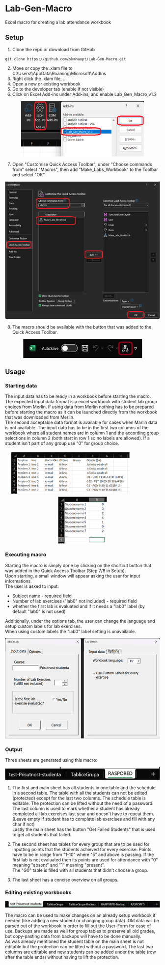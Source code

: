 # Lab-Gen-Macro
Excel macro for creating a lab attendance workbook

## Setup 

1. Clone the repo or download from GitHub  
```
git clone https://github.com/skmhaupt/Lab-Gen-Macro.git
```
2. Move or copy the .xlam file to C:\Users\\<user>\AppData\Roaming\Microsoft\AddIns
3. Right click the .xlam file, ...
4. Open a new or existing workbook
5. Go to the developer tab (enable if not visible)
6. Click on Excel Add-ins under Add-ins, and enable Lab_Gen_Macro_v1.2  

<p align="center">
<img src="./images/Setup_Enable_Macro.png" alt="Enabme add in" width="400" height="180">
</p>

7. Open "Customise Quick Access Toolbar", under "Choose commands from" select "Macros", then add "Make_Labs_Workbook" to the Toolbar and select "OK".  

<p align="center">
<img src="./images/Customise_QuickAccess_Toolbar.png" alt="Customise Quick Access Toolbar" width="534" height="448">
</p>

8. The macro should be available with the button that was added to the Quick Access Toolbar.  

<p align="center">
<img src="./images/Macro_Button.png" alt="Macro_Button">
</p>

## Usage

### Starting data

The input data has to be ready in a workbook before starting the macro. The expected input data format is a excel workbook with student lab group choices from Merlin. If using data from Merlin nothing has to be prepared before starting the macro as it can be launched directly from the workbook that was downloaded from Merlin.  
The second acceptable data format is available for cases when Marlin data is not available. The input data has to be in the first two columns of the workbook where all student names are in column 1 and the according group selections in column 2 (both start in row 1 so no labels are allowed). If a student isn't part of any group use "0" for group choice.  

<p align="center">
  <img src="./images/Input_Format_1.png" alt="Merlin input data" title="Merlin input data" width="385" height="135" style="margin: 7px 80px 7px 0px">
  <img src="./images/Input_Format_2.png" alt="Second input format" title="Second input format" width="158" height="152">
</p>

### Executing macro

Starting the macro is simply done by clicking on the shortcut button that was added in the Quick Access Toolbar (Step 7/8 in Setup).  
Upon starting, a small window will appear asking the user for input informations.  
The user is asked to input:
- Subject name - required field
- Number of lab exercises ("lab0" not included) - required field
- whether the first lab is evaluated and if it needs a "lab0" label (by default "lab0" is not used)

Additionally, under the options tab, the user can change the language and setup custom labels for lab exercises.  
When using custom labels the "lab0" label setting is unavailable.

<p align="center">
  <img src="./images/User_Form.png" alt="User_Form" title="User Form" width="530" height="326">
</p>

### Output

Three sheets are generated using this macro:  

<p align="center">
  <img src="./images/All_Sheets.png" alt="All_Sheets" title="All Sheets">
</p>

1. The first and main sheet has all students in one table and the schedule in a second table. The table with all the students can not be edited (protected) except for the last two columns. The schedule table is editable. The protection can be lifted without the need of a password.  
The last column is used to mark whether a student has already completed all lab exercises last year and doesn't have to repeat them. (Leave empty if student has to complete lab exercises and fill with any char if not)  
Lastly the main sheet has the button "Get Failed Students" that is used to get all students that failed.  
  
2. The second sheet has tables for every group that are to be used for inputting points that the students achieved for every exercise. Points have to be in range from "1-10" where "5" and above is passing. If the first lab is not evaluated then its points are used for attendance with "0" meaning "absent" and "1" meaning "present".  
The "G0" table is filled with all students that didn't choose a group.  
  
3. The last sheet has a concise overview on all groups.  


### Editing existing workbooks

<p align="center">
  <img src="./images/Backup_Sheets.png" alt="Backup_Sheets" title="Backup Sheets">
</p>

The macro can be used to make changes on an already setup workbook if needed (like adding a new student or changing group data). Old data will be parsed out of the workbook in order to fill out the User-Form for ease of use. Backups are made as well for group tables to preserve all old grades, but copy-pasting data from backups will have to be done manually.  
As was already mentioned the student table on the main sheet is not editable but the protection can be lifted without a password. The last two columns are editable and new students can be added under the table (row after the table ends) without having to lift the protection.
